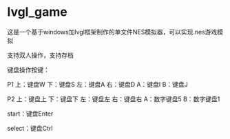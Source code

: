 # lvgl_game

这是一个基于windows加lvgl框架制作的单文件NES模拟器，可以实现.nes游戏模拟

支持双人操作，支持存档

键盘操作按键：

P1
上：键盘W
下：键盘S
左：键盘A
右：键盘D
A：键盘I
B：键盘J

P2
上：键盘上
下：键盘下
左：键盘左
右：键盘右
A：数字键盘5
B：数字键盘1

start：键盘Enter

select：键盘Ctrl
